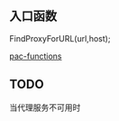 ## 入口函数
FindProxyForURL(url,host); 

[pac-functions](https://findproxyforurl.com/pac-functions/)

## TODO
当代理服务不可用时
